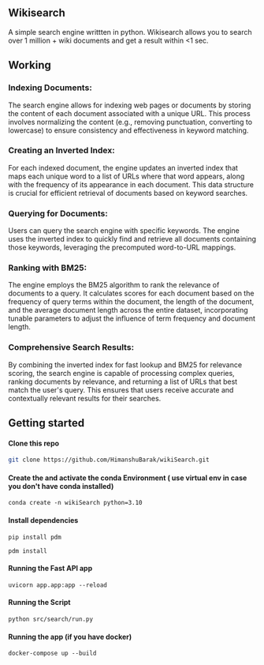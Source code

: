 ## Wikisearch

A simple search engine writtten in python. Wikisearch allows you to search over 1 million + wiki documents and get a result within <1 sec. 
## Working
### Indexing Documents: 
The search engine allows for indexing web pages or documents by storing the content of each document associated with a unique URL. This process involves normalizing the content (e.g., removing punctuation, converting to lowercase) to ensure consistency and effectiveness in keyword matching.

### Creating an Inverted Index: 
For each indexed document, the engine updates an inverted index that maps each unique word to a list of URLs where that word appears, along with the frequency of its appearance in each document. This data structure is crucial for efficient retrieval of documents based on keyword searches.

### Querying for Documents: 
Users can query the search engine with specific keywords. The engine uses the inverted index to quickly find and retrieve all documents containing those keywords, leveraging the precomputed word-to-URL mappings.

### Ranking with BM25: 
The engine employs the BM25 algorithm to rank the relevance of documents to a query. It calculates scores for each document based on the frequency of query terms within the document, the length of the document, and the average document length across the entire dataset, incorporating tunable parameters to adjust the influence of term frequency and document length.

### Comprehensive Search Results: 
By combining the inverted index for fast lookup and BM25 for relevance scoring, the search engine is capable of processing complex queries, ranking documents by relevance, and returning a list of URLs that best match the user's query. This ensures that users receive accurate and contextually relevant results for their searches.
## Getting started

#### Clone this repo

```bash
git clone https://github.com/HimanshuBarak/wikiSearch.git
```

#### Create the and activate the conda Environment ( use virtual env in case you don't have conda installed)
```
conda create -n wikiSearch python=3.10
```

#### Install dependencies

```
pip install pdm
```
```
pdm install
```

#### Running the Fast API app

```
uvicorn app.app:app --reload
```

#### Running the Script
```
python src/search/run.py
```

#### Running the app (if you have docker)
```
docker-compose up --build
```
